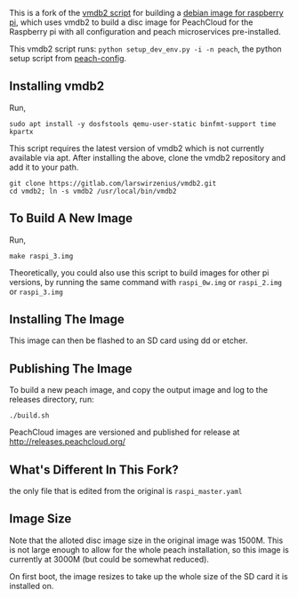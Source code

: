 This is a fork of the [vmdb2 script](https://salsa.debian.org/raspi-team/image-specs/-/tree/master) for building a [debian image for raspberry pi](https://wiki.debian.org/RaspberryPi),
which uses vmdb2 to build  a disc image for PeachCloud
for the Raspberry pi with all configuration and peach microservices pre-installed.

This vmdb2 script runs:
`python setup_dev_env.py -i -n peach`,
the python setup script from [peach-config](https://github.com/peachcloud/peach-config).

## Installing vmdb2

Run,
```shell
sudo apt install -y dosfstools qemu-user-static binfmt-support time kpartx
```

This script requires the latest version of vmdb2 which is not currently available via apt. 
After installing the above, clone the vmdb2 repository and add it to your path. 
```shell
git clone https://gitlab.com/larswirzenius/vmdb2.git
cd vmdb2; ln -s vmdb2 /usr/local/bin/vmdb2
```

## To Build A New Image

Run,
```shell
make raspi_3.img
```

Theoretically, you could also use this script to build images for other pi versions, 
by running the same command with `raspi_0w.img` or `raspi_2.img` or `raspi_3.img`


## Installing The Image

This image can then be flashed to an SD card using dd or etcher. 


## Publishing The Image

To build a new peach image, and copy the output image and log to the releases directory, run:
```shell
./build.sh
```

PeachCloud images are versioned and published for release at http://releases.peachcloud.org/


## What's Different In This Fork?

the only file that is edited from the original is ```raspi_master.yaml```


## Image Size

Note that the alloted disc image size in the original image was 1500M. 
This is not large enough to allow for the whole peach installation, 
so this image is currently at 3000M (but could be somewhat reduced). 

On first boot, the image resizes to take up the whole size of the SD card it is installed on.